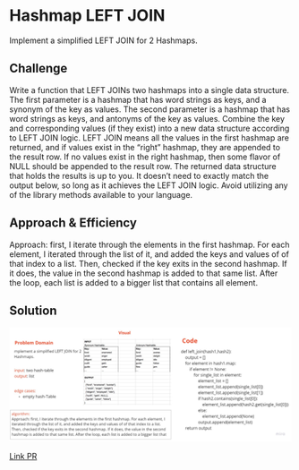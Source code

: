 # Hashmap LEFT JOIN

Implement a simplified LEFT JOIN for 2 Hashmaps.

## Challenge

Write a function that LEFT JOINs two hashmaps into a single data structure.
The first parameter is a hashmap that has word strings as keys, and a synonym of the key as values.
The second parameter is a hashmap that has word strings as keys, and antonyms of the key as values.
Combine the key and corresponding values (if they exist) into a new data structure according to LEFT JOIN logic.
LEFT JOIN means all the values in the first hashmap are returned, and if values exist in the “right” hashmap, they are appended to the result row. If no values exist in the right hashmap, then some flavor of NULL should be appended to the result row.
The returned data structure that holds the results is up to you. It doesn’t need to exactly match the output below, so long as it achieves the LEFT JOIN logic.
Avoid utilizing any of the library methods available to your language.

## Approach & Efficiency

Approach: first, I iterate through the elements in the first hashmap. For each element, I iterated through the list of it, and added the keys and values of of that index to a list. Then, checked if the key exits in the second hashmap. If it does, the value in the second hashmap is added to that same list. After the loop, each list is added to a bigger list that contains all element.

## Solution

![img](left_join.jpg)

[Link PR](https://github.com/fadiHB/data-structures-and-algorithms-python-401d2/pull/32)